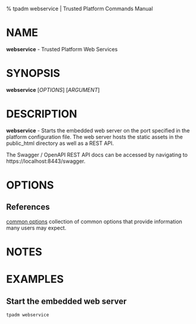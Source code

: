 % tpadm webservice | Trusted Platform Commands Manual

# NAME

**webservice** - Trusted Platform Web Services

# SYNOPSIS

**webservice** [*OPTIONS*] [*ARGUMENT*]

# DESCRIPTION

**webservice** - Starts the embedded web server on the port specified in
the platform configuration file. The web server hosts the static assets in the public_html directory as well as a REST API.

The Swagger / OpenAPI REST API docs can be accessed by navigating to https://localhost:8443/swagger.


# OPTIONS


## References

[common options](common/options.md) collection of common options that provide
information many users may expect.

# NOTES


# EXAMPLES

## Start the embedded web server
```bash
tpadm webservice
```
